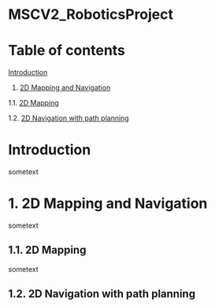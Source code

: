 # MSCV2_RoboticsProject


# Table of contents
[ Introduction ](#introduction)

1. [ 2D Mapping and Navigation ](#2DMappingAndNavigation)

1.1. [ 2D Mapping ](#2DMapping)

1.2. [ 2D Navigation with path planning](#2DNavigationWithPathPlanning)

<a name="introduction"></a>
# Introduction

sometext


<a name="2DMappingAndNavigation"></a>
# 1. 2D Mapping and Navigation

sometext


<a name="2DMapping"></a>
## 1.1. 2D Mapping

sometext


<a name="2DNavigationWithPathPlanning"></a>
## 1.2. 2D Navigation with path planning








